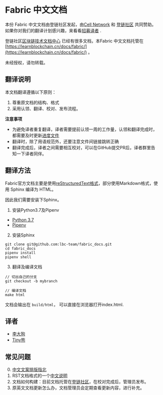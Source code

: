 # Fabric 中文文档

本份 Fabric 中文文档由登链社区发起，由[Cell Network](https://www.cellnetwork.io/?utm_souce=learnblockchain#/cellhome) 和 [登链社区](https://learnblockchain.cn/) 共同赞助。
如果你对我们的翻译计划感兴趣，来看看[招募译者](https://learnblockchain.cn/article/796) .

登链社区[区块链技术文档中心](https://learnblockchain.cn/site/docs) 已经有很多文档，本Fabric 中文文档托管在 [https://learnblockchain.cn/docs/fabric/](https://learnblockchain.cn/docs/fabric/) 。

未经授权，请勿转载。

## 翻译说明

本文档翻译遵循以下原则：

1. 尊重原文档的结构、格式
2. 采用认领、翻译、校对、发布流程。


**注意事项**

* 为避免译者重复翻译，译者需要提前认领一周的工作量，认领和翻译完成时，都需要及时更新[进度文件](process.md)
* 翻译时，除了用语规范外，还要注意文件间链接跳转正确
* 翻译完成后，译者之间需要相互校对，可以在GitHub提交PR后，译者群里告知一下译者同伴。


## 翻译方法

Fabric官方文档主要是使用[reStructuredText格式](http://www.cnblogs.com/seayxu/p/5603876.html)，部分使用Markdown格式，使用 Sphinx 编译为 HTML。

因此我们需要安装下Sphinx。

1. 安装Python3.7及Pipenv

 - [Python 3.7](https://wiki.python.org/moin/BeginnersGuide/Download)
 - [Pipenv](https://docs.pipenv.org/en/latest/#install-pipenv-today)

2. 安装Sphinx

```
git clone git@github.com:lbc-team/fabric_docs.git
cd fabric_docs
pipenv install
pipenv shell
```

3. 翻译及编译文档 

```
// 切出自己的分支
git checkout -b mybranch

// 编译文档
make html
```

文档会输出在 `build/html`， 可以直接在浏览器打开index.html.


## 译者

* [李大狗](https://learnblockchain.cn/people/127)
* [Tiny熊](https://learnblockchain.cn/people/15)


## 常见问题

0. [中文文案排版指北](https://github.com/mzlogin/chinese-copywriting-guidelines)
1. RST文档格式的一个[中文说明](http://www.cnblogs.com/seayxu/p/5603876.html)
2. 文档如何构建：目前文档托管在[登链社区](https://learnblockchain.cn/docs/solidity/)，在校对完成后，管理员发布。
3. 原英文文档更新怎么办，文档管理员会定期查看更新内容，进行补充。

